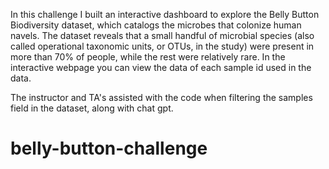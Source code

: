 In this challenge I built an interactive dashboard to explore the Belly Button Biodiversity dataset, which catalogs the microbes that colonize human navels.
The dataset reveals that a small handful of microbial species (also called operational taxonomic units, or OTUs, in the study) were present in more than 70% of people, while the rest were relatively rare. In the interactive webpage you can view the data of each sample id used in the data.

The instructor and TA's assisted with the code when filtering the samples field in the dataset, along with chat gpt.
# belly-button-challenge
